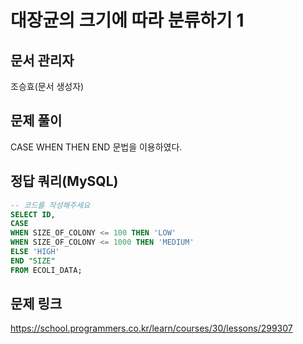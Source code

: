 # 대장균의 크기에 따라 분류하기 1
## 문서 관리자
조승효(문서 생성자)
## 문제 풀이
CASE WHEN THEN END 문법을 이용하였다.
## 정답 쿼리(MySQL)
``` sql
-- 코드를 작성해주세요
SELECT ID,
CASE 
WHEN SIZE_OF_COLONY <= 100 THEN 'LOW'
WHEN SIZE_OF_COLONY <= 1000 THEN 'MEDIUM'
ELSE 'HIGH'
END "SIZE"
FROM ECOLI_DATA;
```
## 문제 링크
https://school.programmers.co.kr/learn/courses/30/lessons/299307